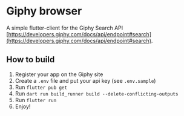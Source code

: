 # Giphy browser

A simple flutter-client for the  Giphy Search API [https://developers.giphy.com/docs/api/endpoint#search](https://developers.giphy.com/docs/api/endpoint#search).

## How to build

1. Register your app on the Giphy site
2. Create a `.env` file and put your api key (see `.env.sample`)
3. Run `flutter pub get`
4. Run `dart run build_runner build --delete-conflicting-outputs`
5. Run `flutter run`
6. Enjoy! 
